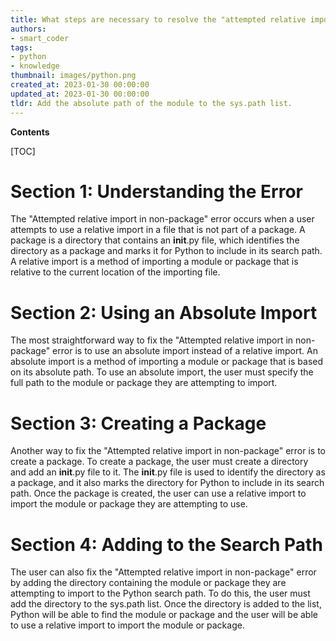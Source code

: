 ```yaml
---
title: What steps are necessary to resolve the "attempted relative import in non-package" error even when an __init__.py file is present?
authors:
- smart_coder
tags:
- python
- knowledge
thumbnail: images/python.png
created_at: 2023-01-30 00:00:00
updated_at: 2023-01-30 00:00:00
tldr: Add the absolute path of the module to the sys.path list.
---
```


**Contents**

[TOC]

# Section 1: Understanding the Error
The "Attempted relative import in non-package" error occurs when a user attempts to use a relative import in a file that is not part of a package. A package is a directory that contains an __init__.py file, which identifies the directory as a package and marks it for Python to include in its search path. A relative import is a method of importing a module or package that is relative to the current location of the importing file. 

# Section 2: Using an Absolute Import
The most straightforward way to fix the "Attempted relative import in non-package" error is to use an absolute import instead of a relative import. An absolute import is a method of importing a module or package that is based on its absolute path. To use an absolute import, the user must specify the full path to the module or package they are attempting to import. 

# Section 3: Creating a Package
Another way to fix the "Attempted relative import in non-package" error is to create a package. To create a package, the user must create a directory and add an __init__.py file to it. The __init__.py file is used to identify the directory as a package, and it also marks the directory for Python to include in its search path. Once the package is created, the user can use a relative import to import the module or package they are attempting to use. 

# Section 4: Adding to the Search Path
The user can also fix the "Attempted relative import in non-package" error by adding the directory containing the module or package they are attempting to import to the Python search path. To do this, the user must add the directory to the sys.path list. Once the directory is added to the list, Python will be able to find the module or package and the user will be able to use a relative import to import the module or package.
